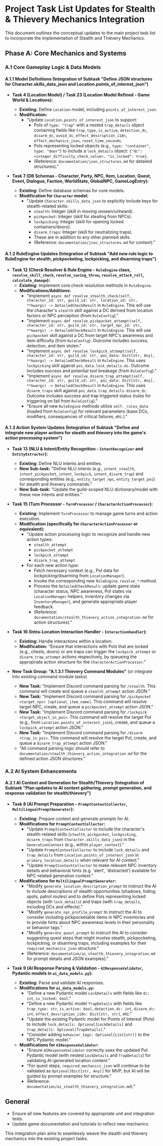 # Project Task List Updates for Stealth & Thievery Mechanics Integration

This document outlines the conceptual updates to the main project task list to incorporate the implementation of Stealth and Thievery Mechanics.

## Phase A: Core Mechanics and Systems

### A.1 Core Gameplay Logic & Data Models

#### A.1.1 Model Definitions (Integration of Subtask "Define JSON structures for Character.skills_data_json and Location.points_of_interest_json")

*   **Task 4 (Location Model) / Task 23 (Location Model Refined - Game World & Locations):**
    *   **Existing:** Define `Location` model, including `points_of_interest_json`.
    *   **Modification:**
        *   "Update `Location.points_of_interest_json` to support:
            *   PoIs of `type: "trap"` with a nested `trap_details` object containing fields like `trap_type`, `is_active`, `detection_dc`, `disarm_dc`, `avoid_dc`, `effect_description_i18n`, `effect_mechanics_json`, `reset_time_seconds`.
            *   PoIs representing locked objects (e.g., `type: "container"`, `type: "door"`) to include a `lock_details` object: `{"dc": <integer_difficulty_check_value>, "is_locked": true}`.
            *   (Reference: `documentation/json_structures.md` for detailed structures)."

*   **Task 7 (DB Schemas - Character, Party, NPC, Item, Location, Quest, Event, Dialogue, Faction, WorldState, GlobalNPC, GameLogEntry):**
    *   **Existing:** Define database schemas for core models.
    *   **Modification for `Character` model:**
        *   "Update `Character.skills_data_json` to explicitly include keys for stealth-related skills:
            *   `stealth`: Integer (skill in moving unseen/unheard).
            *   `pickpocket`: Integer (skill for stealing from NPCs).
            *   `lockpicking`: Integer (skill for opening locked containers/doors).
            *   `disarm_traps`: Integer (skill for neutralizing traps).
            *   These are in addition to any other planned skills.
            *   (Reference: `documentation/json_structures.md` for context)."

#### A.1.2 RuleEngine Updates (Integration of Subtask "Add new rule logic to RuleEngine for stealth, pickpocketing, lockpicking, and disarming traps")

*   **Task 12 (Check Resolver & Rule Engine - `RuleEngine` class, `resolve_skill_check`, `resolve_saving_throw`, `resolve_attack_roll`, `calculate_damage`):**
    *   **Existing:** Implement core check resolution methods in `RuleEngine`.
    *   **Modifications/Additions:**
        *   "Implement `async def resolve_stealth_check(self, character_id: str, guild_id: str, location_id: str, **kwargs) -> DetailedCheckResult` in `RuleEngine`. This will use the character's `stealth` skill against a DC derived from location factors or NPC perception (from `RuleConfig`)."
        *   "Implement `async def resolve_pickpocket_attempt(self, character_id: str, guild_id: str, target_npc_id: str, **kwargs) -> DetailedCheckResult` in `RuleEngine`. This will use `pickpocket` skill against a DC from target NPC's awareness and item difficulty (from `RuleConfig`). Outcome includes success, detection, and item stolen."
        *   "Implement `async def resolve_lockpick_attempt(self, character_id: str, guild_id: str, poi_data: Dict[str, Any], **kwargs) -> DetailedCheckResult` in `RuleEngine`. This uses `lockpicking` skill against `poi_data.lock_details.dc`. Outcome includes success and potential tool breakage (from `RuleConfig`)."
        *   "Implement `async def resolve_disarm_trap_attempt(self, character_id: str, guild_id: str, poi_data: Dict[str, Any], **kwargs) -> DetailedCheckResult` in `RuleEngine`. This uses `disarm_traps` skill against `poi_data.trap_details.disarm_dc`. Outcome includes success and trap triggered status (rules for triggering on fail from `RuleConfig`)."
        *   "Ensure all new `RuleEngine` methods utilize `self._rules_data` (loaded from `RuleConfig`) for relevant parameters (base DCs, modifiers, consequences of critical failures, etc.)."

#### A.1.3 Action System Updates (Integration of Subtask "Define and integrate new player actions for stealth and thievery into the game's action processing system")

*   **Task 13 (NLU & Intent/Entity Recognition - `IntentRecognizer` and `EntityExtractor`):**
    *   **Existing:** Define NLU intents and entities.
    *   **New Sub-task:** "Define NLU intents (e.g., `intent_stealth`, `intent_pickpocket`, `intent_lockpick`, `intent_disarm_trap`) and corresponding entities (e.g., `entity_target_npc`, `entity_target_poi`) for stealth and thievery commands."
    *   **New Sub-task:** "Update the guild-scoped NLU dictionary/model with these new intents and entities."

*   **Task 15 (Turn Processor - `TurnProcessor` / `CharacterActionProcessor`):**
    *   **Existing:** Implement `TurnProcessor` to manage game turns and action execution.
    *   **Modification (specifically for `CharacterActionProcessor` or equivalent):**
        *   "Update action processing logic to recognize and handle new action types:
            *   `stealth_attempt`
            *   `pickpocket_attempt`
            *   `lockpick_attempt`
            *   `disarm_trap_attempt`
        *   For each new action type:
            *   Fetch necessary context (e.g., PoI data for lockpicking/disarming from `LocationManager`).
            *   Invoke the corresponding new `RuleEngine.resolve_*` method.
            *   Process the `DetailedCheckResult`: update game state (character status, NPC awareness, PoI states via `LocationManager` helpers, inventory changes via `InventoryManager`), and generate appropriate player feedback.
            *   (Reference: `documentation/stealth_thievery_action_integration.md` for action structures)."

*   **Task 16 (Intra-Location Interaction Handler - `InteractionHandler`):**
    *   **Existing:** Handle interactions within a location.
    *   **Modification:** "Ensure that interactions with PoIs that are locked (e.g., chests, doors) or are traps can trigger the `lockpick_attempt` or `disarm_trap_attempt` actions respectively, by queueing the appropriate action structure for the `CharacterActionProcessor`."

*   **New Task Group: "A.1.3.1 Thievery Command Modules"** (or integrate into existing command module tasks)
    *   **New Task:** "Implement Discord command parsing for `/stealth`. This command will create and queue a `stealth_attempt` action JSON."
    *   **New Task:** "Implement Discord command parsing for `/pickpocket <target_npc> [optional_item_name]`. This command will resolve target NPC, create, and queue a `pickpocket_attempt` action JSON."
    *   **New Task:** "Implement Discord command parsing for `/lockpick <target_object_in_poi>`. This command will resolve the target PoI (e.g., from `Location.points_of_interest_json`), create, and queue a `lockpick_attempt` action JSON."
    *   **New Task:** "Implement Discord command parsing for `/disarm <trap_in_poi>`. This command will resolve the target PoI, create, and queue a `disarm_trap_attempt` action JSON."
    *   "All command parsing logic should refer to `documentation/stealth_thievery_action_integration.md` for the defined action JSON structures."

### A.2 AI System Enhancements

#### A.2.1 AI Context and Generation for Stealth/Thievery (Integration of Subtask "Plan updates to AI context gathering, prompt generation, and response validation for stealth/thievery")

*   **Task 8 (AI Prompt Preparation - `PromptContextCollector`, `MultilingualPromptGenerator`):**
    *   **Existing:** Prepare context and generate prompts for AI.
    *   **Modifications for `PromptContextCollector`:**
        *   "Update `PromptContextCollector` to include the character's stealth-related skills (`stealth`, `pickpocket`, `lockpicking`, `disarm_traps` from `Character.skills_data_json`) in the `GenerationContext` (e.g., within `player_context`)."
        *   "Update `PromptContextCollector` to include `lock_details` and `trap_details` from `Location.points_of_interest_json` in `primary_location_details` when relevant for AI context."
        *   "Update `PromptContextCollector` to make relevant NPC inventory details and behavioral hints (e.g. 'alert', 'distracted') available for NPC-related generation context."
    *   **Modifications for `MultilingualPromptGenerator`:**
        *   "Modify `generate_location_description_prompt` to instruct the AI to include descriptions of stealth opportunities (shadows, hiding spots, patrol routes) and to define PoIs representing locked objects (with `lock_details`) and traps (with `trap_details`, including DCs and effects)."
        *   "Modify `generate_npc_profile_prompt` to instruct the AI to consider including pickpocketable items in NPC inventories and to provide hints about NPC awareness levels in their personality or behavior tags."
        *   "Modify `generate_quest_prompt` to instruct the AI to consider suggesting quest steps that might involve stealth, pickpocketing, lockpicking, or disarming traps, including examples for their `required_mechanics_json` structure."
        *   (Reference: `documentation/ai_stealth_thievery_integration.md` for prompt details and JSON examples)."

*   **Task 9 (AI Response Parsing & Validation - `AIResponseValidator`, Pydantic models in `ai_data_models.py`):**
    *   **Existing:** Parse and validate AI responses.
    *   **Modifications for `ai_data_models.py`:**
        *   "Define a new Pydantic model `LockDetails` with fields like `dc: int`, `is_locked: bool`."
        *   "Define a new Pydantic model `TrapDetails` with fields like `trap_type: str`, `is_active: bool`, `detection_dc: int`, `disarm_dc: int`, `effect_description_i18n: Dict[str, str]`, etc."
        *   "Update the existing Pydantic model for Points of Interest (PoIs) to include `lock_details: Optional[LockDetails]` and `trap_details: Optional[TrapDetails]`."
        *   "Consider adding `behavior_tags: Optional[List[str]]` to the NPC Pydantic model."
    *   **Modifications for `AIResponseValidator`:**
        *   "Ensure `AIResponseValidator` correctly uses the updated PoI Pydantic model (with nested `LockDetails` and `TrapDetails`) for validating AI-generated location content."
        *   "For quest steps, `required_mechanics_json` will continue to be validated as `Optional[Dict[str, Any]]` for MVP, but AI will be guided by prompt examples for structure."
        *   (Reference: `documentation/ai_stealth_thievery_integration.md`)."

## General
*   Ensure all new features are covered by appropriate unit and integration tests.
*   Update game documentation and tutorials to reflect new mechanics.

This integration plan aims to seamlessly weave the stealth and thievery mechanics into the existing project tasks.
